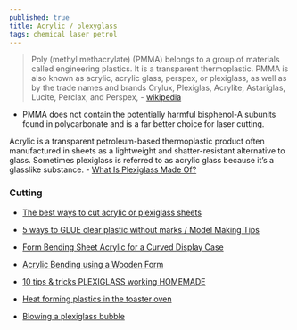 ```yaml
---
published: true
title: Acrylic / plexyglass
tags: chemical laser petrol
---
```

> Poly (methyl methacrylate) (PMMA) belongs to a group of materials called engineering plastics. It is a transparent thermoplastic. PMMA is also known as acrylic, acrylic glass, perspex, or plexiglass, as well as by the trade names and brands Crylux, Plexiglas, Acrylite, Astariglas, Lucite, Perclax, and Perspex, - [wikipedia](https://en.wikipedia.org/wiki/Poly(methyl_methacrylate))

- PMMA does not contain the potentially harmful bisphenol-A subunits found in polycarbonate and is a far better choice for laser cutting.

Acrylic is a transparent petroleum-based thermoplastic product often manufactured in sheets as a lightweight and shatter-resistant alternative to glass. Sometimes plexiglass is referred to as acrylic glass because it’s a glasslike substance. - [What Is Plexiglass Made Of?](https://glassdoctor.com/blog/what-is-plexiglass)

### Cutting

- [The best ways to cut acrylic or plexiglass sheets](https://www.youtube.com/watch?v=bbDWjt9xBc4)
- [5 ways to GLUE clear plastic without marks / Model Making Tips](https://www.youtube.com/watch?v=fa2h-xSespI)

- [Form Bending Sheet Acrylic for a Curved Display Case](https://www.youtube.com/watch?v=eXg1G2z-3do&list=LL&index=7)
- [Acrylic Bending using a Wooden Form](https://www.youtube.com/watch?v=ITalTq06qsc)
- [10 tips & tricks PLEXIGLASS working HOMEMADE](https://www.youtube.com/watch?v=VAi879kLA34)

- [Heat forming plastics in the toaster oven](https://www.youtube.com/watch?v=DNNYwKgLb7o)
- [Blowing a plexiglass bubble](https://www.youtube.com/watch?v=l4sj_3NyjcQ)
